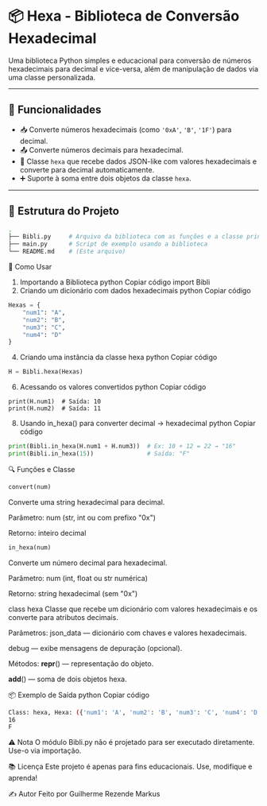 # 📦 Hexa - Biblioteca de Conversão Hexadecimal

Uma biblioteca Python simples e educacional para conversão de números hexadecimais para decimal e vice-versa, além de manipulação de dados via uma classe personalizada.

---

## 🚀 Funcionalidades

- 📥 Converte números hexadecimais (como `'0xA'`, `'B'`, `'1F'`) para decimal.
- 📤 Converte números decimais para hexadecimal.
- 🧠 Classe `hexa` que recebe dados JSON-like com valores hexadecimais e converte para decimal automaticamente.
- ➕ Suporte à soma entre dois objetos da classe `hexa`.

---

## 📄 Estrutura do Projeto

```bash
.
├── Bibli.py     # Arquivo da biblioteca com as funções e a classe principal
├── main.py      # Script de exemplo usando a biblioteca
└── README.md    # (Este arquivo)
```


🧰 Como Usar
1. Importando a Biblioteca
python
Copiar código
import Bibli
2. Criando um dicionário com dados hexadecimais
python
Copiar código
```python
Hexas = {
    "num1": "A",
    "num2": "B",
    "num3": "C",
    "num4": "D"
}
```
4. Criando uma instância da classe hexa
python
Copiar código
```python
H = Bibli.hexa(Hexas)
```
6. Acessando os valores convertidos
python
Copiar código
```
print(H.num1)  # Saída: 10
print(H.num2)  # Saída: 11
```

8. Usando in_hexa() para converter decimal → hexadecimal
python
Copiar código
```python
print(Bibli.in_hexa(H.num1 + H.num3))  # Ex: 10 + 12 = 22 → "16"
print(Bibli.in_hexa(15))               # Saída: "F"
```
🔍 Funções e Classe
```python
convert(num)
```
Converte uma string hexadecimal para decimal.

Parâmetro: num (str, int ou com prefixo "0x")

Retorno: inteiro decimal
```python
in_hexa(num)
```
Converte um número decimal para hexadecimal.

Parâmetro: num (int, float ou str numérica)

Retorno: string hexadecimal (sem "0x")

class hexa
Classe que recebe um dicionário com valores hexadecimais e os converte para atributos decimais.

Parâmetros:
json_data — dicionário com chaves e valores hexadecimais.

debug — exibe mensagens de depuração (opcional).

Métodos:
__repr__() — representação do objeto.

__add__() — soma de dois objetos hexa.

📦 Exemplo de Saída
python
Copiar código
```bash
Class: hexa, Hexa: ({'num1': 'A', 'num2': 'B', 'num3': 'C', 'num4': 'D'})
16
F
```
⚠️ Nota
O módulo Bibli.py não é projetado para ser executado diretamente. Use-o via importação.

📚 Licença
Este projeto é apenas para fins educacionais. Use, modifique e aprenda!

✍️ Autor
Feito por Guilherme Rezende Markus

